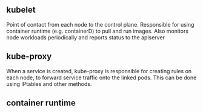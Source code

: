 ## kubelet

Point of contact from each node to the control plane. Responsible for using container runtime (e.g. containerD) to pull and run images.
Also monitors node workloads periodically and reports status to the apiserver

## kube-proxy

When a service is created, kube-proxy is responsible for creating rules on each node, to forward service traffic onto the linked pods. This can be done using IPtables and other methods.

## container runtime